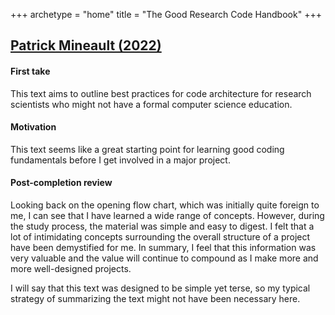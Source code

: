 +++
archetype = "home"
title = "The Good Research Code Handbook"
+++

## [Patrick Mineault (2022)](https://goodresearch.dev/index.html)

#### First take

This text aims to outline best practices for code architecture for research scientists who might not have a formal computer science education.

#### Motivation

This text seems like a great starting point for learning good coding fundamentals before I get involved in a major project.

#### Post-completion review

Looking back on the opening flow chart, which was initially quite foreign to me, I can see that I have learned a wide range of concepts. However, during the study process, the material was simple and easy to digest. I felt that a lot of intimidating concepts surrounding the overall structure of a project have been demystified for me. In summary, I feel that this information was very valuable and the value will continue to compound as I make more and more well-designed projects.

I will say that this text was designed to be simple yet terse, so my typical strategy of summarizing the text might not have been necessary here.